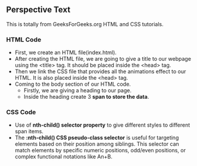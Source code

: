 ## Perspective Text

This is totally from GeeksForGeeks.org HTML and CSS tutorials.
<br />

### HTML Code

- First, we create an HTML file(index.html).
- After creating the HTML file, we are going to give a title to our webpage using the \<title\> tag. It should be placed inside the \<head\> tag.
- Then we link the CSS file that provides all the animations effect to our HTML. It is also placed inside the \<head\> tag.
- Coming to the body section of our HTML code.
  - Firstly, we are giving a heading to our page.
  - Inside the heading create 3 **span to store the data**.

### CSS Code

- Use of **nth-child() selector property** to give different styles to different span items.
- The **:nth-child() CSS pseudo-class selector** is useful for targeting elements based on their position among siblings. This selector can match elements by specific numeric positions, odd/even positions, or complex functional notations like An+B.
